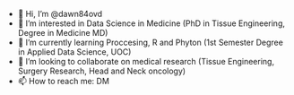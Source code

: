 - 👋 Hi, I’m @dawn84ovd
- 👀 I’m interested in Data Science in Medicine (PhD in Tissue Engineering, Degree in Medicine MD)
- 🌱 I’m currently learning Proccesing, R and Phyton (1st Semester Degree in Applied Data Science, UOC)
- 💞️ I’m looking to collaborate on medical research (Tissue Engineering, Surgery Research, Head and Neck oncology)
- 📫 How to reach me: DM

<!---
dawn84ovd/dawn84ovd is a ✨ special ✨ repository because its `README.md` (this file) appears on your GitHub profile.
You can click the Preview link to take a look at your changes.
--->
